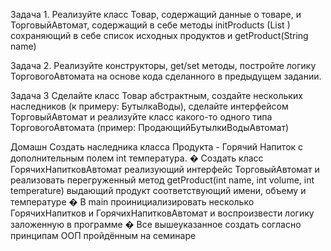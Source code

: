 Задача 1. Реализуйте класс Товар, содержащий данные о товаре, 
и ТорговыйАвтомат, содержащий в себе методы
initProducts (List <Product>) сохраняющий в себе 
список исходных продуктов и getProduct(String name)

Задача 2. Реализуйте конструкторы, get/set методы, 
постройте логику ТорговогоАвтомата на основе кода
сделанного в предыдущем задании.

Задача 3 Сделайте класс Товар абстрактным, 
создайте нескольких наследников (к примеру: БутылкаВоды),
сделайте интерфейсом ТорговыйАвтомат и реализуйте 
класс какого-то одного типа
ТорговогоАвтомата (пример: ПродающийБутылкиВодыАвтомат)

Домашн Создать наследника класса Продукта - Горячий Напиток
с дополнительным полем int температура.
� Создать класс ГорячихНапитковАвтомат реализующий интерфейс 
ТорговыйАвтомат и реализовать
перегруженный метод getProduct(int name, int volume, int temperature) 
выдающий продукт
соответствующий имени, объему и температуре
� В main проинициализировать несколько ГорячихНапитков и ГорячихНапитковАвтомат и
воспроизвести логику заложенную в программе
� Все вышеуказанное создать согласно принципам ООП пройдённым на семинаре